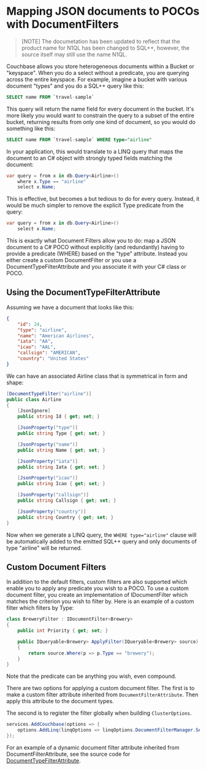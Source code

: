 # Mapping JSON documents to POCOs with DocumentFilters

> [NOTE]
> The documetation has been updated to reflect that the product name for N1QL has been changed to SQL++, however, the source itself may still use the name N1QL.

Couchbase allows you store heterogeneous documents within a Bucket or "keyspace". When you do a select without a predicate, you are querying across the entire keyspace. For example, imagine a bucket with various document "types" and you do a SQL++ query like this:

```sql
SELECT name FROM `travel-sample`
```

This query will return the name field for every document in the bucket. It's more likely you would want to constrain the query to a subset of the entire bucket, returning results from only one kind of document, so you would do something like this:

```sql
SELECT name FROM `travel-sample` WHERE type="airline"
```

In your application, this would translate to a LINQ query that maps the document to an C# object with strongly typed fields matching the document:

```cs
var query = from x in db.Query<Airline>()
    where x.Type == "airline"
    select x.Name;
```

This is effective, but becomes a but tedious to do for every query. Instead, it would be much simpler to remove the explicit Type predicate from the query:

```cs
var query = from x in db.Query<Airline>()
    select x.Name;
```

This is exactly what Document Filters allow you to do: map a JSON document to a C# POCO without explicitly (and redundantly) having to provide a predicate (WHERE) based on the "type" attribute. Instead you either create a custom DocumentFilter or you use a DocumentTypeFilterAttribute and you associate it with your C# class or POCO.

## Using the DocumentTypeFilterAttribute

Assuming we have a document that looks like this:

```json
{
    "id": 24,
    "type": "airline",
    "name": "American Airlines",
    "iata": "AA",
    "icao": "AAL",
    "callsign": "AMERICAN",
    "country": "United States"
}
```

We can have an associated Airline class that is symmetrical in form and shape:

```cs
[DocumentTypeFilter("airline")]
public class Airline
{
    [JsonIgnore]
    public string Id { get; set; }

    [JsonProperty("type")]
    public string Type { get; set; }

    [JsonProperty("name")]
    public string Name { get; set; }

    [JsonProperty("iata")]
    public string Iata { get; set; }

    [JsonProperty("icao")]
    public string Icao { get; set; }

    [JsonProperty("callsign")]
    public string Callsign { get; set; }

    [JsonProperty("country")]
    public string Country { get; set; }
}
```

Now when we generate a LINQ query, the `WHERE type="airline"` clause will be automatically added to the emitted SQL++ query and only documents of type "airline" will be returned.

## Custom Document Filters

In addition to the default filters, custom filters are also supported which enable you to apply any predicate you wish to a POCO. To use a custom document filter, you create an implementation of IDocumentFilter which matches the criterion you wish to filter by.
Here is an example of a custom filter which filters by Type:

```cs
class BreweryFilter : IDocumentFilter<Brewery>
{
    public int Priority { get; set; }

    public IQueryable<Brewery> ApplyFilter(IQueryable<Brewery> source)
    {
        return source.Where(p => p.Type == "brewery");
    }
}
```

Note that the predicate can be anything you wish, even compound.

There are two options for applying a custom document filter.  The first is to make a custom filter attribute inherited from `DocumentFilterAttribute`. Then apply this attribute to the document types.

The second is to register the filter globally when building `ClusterOptions`.

```cs
services.AddCouchbase(options => {
    options.AddLinq(linqOptions => linqOptions.DocumentFilterManager.SetFilter<DocumentType>(new BreweryFilter());
});
```

For an example of a dynamic document filter attribute inherited from DocumentFilterAttribute, see the source code for [DocumentTypeFilterAttribute](../Src/Couchbase.Linq/Filters/DocumentTypeFilterAttribute.cs).
